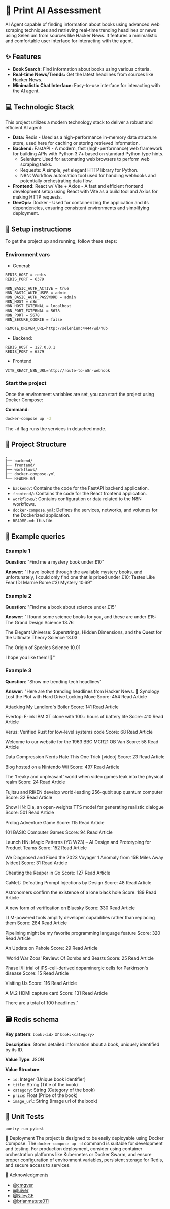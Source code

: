 # 🧠 Print AI Assessment

AI Agent capable of finding information about books using advanced web scraping techniques and retrieving real-time trending headlines or news using Selenium from sources like Hacker News. It features a minimalistic and comfortable user interface for interacting with the agent.

## ✨ Features

* **Book Search:** Find information about books using various criteria.
* **Real-time News/Trends:** Get the latest headlines from sources like Hacker News.
* **Minimalistic Chat Interface:** Easy-to-use interface for interacting with the AI agent.

## 💻 Technologic Stack

This project utilizes a modern technology stack to deliver a robust and efficient AI agent:

* **Data:** Redis - Used as a high-performance in-memory data structure store, used here for caching or storing retrieved information.
* **Backend:** FastAPI - A modern, fast (high-performance) web framework for building APIs with Python 3.7+ based on standard Python type hints.
  * Selenium: Used for automating web browsers to perform web scraping tasks.
  * Requests: A simple, yet elegant HTTP library for Python.
  * N8N: Workflow automation tool used for handling webhooks and potentially orchestrating data flow.
* **Frontend:** React w/ Vite + Axios - A fast and efficient frontend development setup using React with Vite as a build tool and Axios for making HTTP requests.
* **DevOps:** Docker - Used for containerizing the application and its dependencies, ensuring consistent environments and simplifying deployment.

## 🚀 Setup instructions

To get the project up and running, follow these steps:

### Environment vars

* General:

```env
REDIS_HOST = redis
REDIS_PORT = 6379

N8N_BASIC_AUTH_ACTIVE = true
N8N_BASIC_AUTH_USER = admin
N8N_BASIC_AUTH_PASSWORD = admin
N8N_HOST = n8n
N8N_HOST_EXTERNAL = localhost
N8N_PORT_EXTERNAL = 5678
N8N_PORT = 5678
N8N_SECURE_COOKIE = false

REMOTE_DRIVER_URL=http://selenium:4444/wd/hub
```

* Backend:

```env
REDIS_HOST = 127.0.0.1
REDIS_PORT = 6379
```

* Frontend

```env
VITE_REACT_N8N_URL=http://route-to-n8n-webhook
```

### Start the project

Once the environment variables are set, you can start the project using Docker Compose:

**Command**:

```bash
docker-compose up -d
```

The `-d` flag runs the services in detached mode.

## 📂 Project Structure

```plaintext
.
├── backend/
├── frontend/
├── workflows/
├── docker-compose.yml
└── README.md
```

* `backend/`: Contains the code for the FastAPI backend application.
* `frontend/`: Contains the code for the React frontend application.
* `workflows/`: Contains configuration or data related to the N8N workflows.
* `docker-compose.yml`: Defines the services, networks, and volumes for the Dockerized application.
* `README.md`: This file.

## 💬 Example queries

### Example 1

**Question**: "Find me a mystery book under £10"

**Answer**: "I have looked through the available mystery books, and unfortunately, I could only find one that is priced under £10:
Tastes Like Fear (DI Marnie Rome #3)
Mystery
10.69"

### Example 2

**Question**: "Find me a book about science under £15"

**Answer**: "I found some science books for you, and these are under £15:
The Grand Design
Science
13.76

The Elegant Universe: Superstrings, Hidden Dimensions, and the Quest for the Ultimate Theory
Science
13.03

The Origin of Species
Science
10.01

I hope you like them! 🤩"

### Example 3

**Question**: "Show me trending tech headlines"

**Answer**: "Here are the trending headlines from Hacker News. 📰
Synology Lost the Plot with Hard Drive Locking Move
Score: 454
Read Article

Attacking My Landlord's Boiler
Score: 141
Read Article

Evertop: E-ink IBM XT clone with 100+ hours of battery life
Score: 410
Read Article

Verus: Verified Rust for low-level systems code
Score: 68
Read Article

Welcome to our website for the 1963 BBC MCR21 OB Van
Score: 58
Read Article

Data Compression Nerds Hate This One Trick [video]
Score: 23
Read Article

Blog hosted on a Nintendo Wii
Score: 497
Read Article

The 'freaky and unpleasant' world when video games leak into the physical realm
Score: 24
Read Article

Fujitsu and RIKEN develop world-leading 256-qubit sup quantum computer
Score: 32
Read Article

Show HN: Dia, an open-weights TTS model for generating realistic dialogue
Score: 501
Read Article

Prolog Adventure Game
Score: 115
Read Article

101 BASIC Computer Games
Score: 94
Read Article

Launch HN: Magic Patterns (YC W23) – AI Design and Prototyping for Product Teams
Score: 152
Read Article

We Diagnosed and Fixed the 2023 Voyager 1 Anomaly from 15B Miles Away [video]
Score: 31
Read Article

Cheating the Reaper in Go
Score: 127
Read Article

CaMeL: Defeating Prompt Injections by Design
Score: 48
Read Article

Astronomers confirm the existence of a lone black hole
Score: 189
Read Article

A new form of verification on Bluesky
Score: 330
Read Article

LLM-powered tools amplify developer capabilities rather than replacing them
Score: 284
Read Article

Pipelining might be my favorite programming language feature
Score: 320
Read Article

An Update on Pahole
Score: 29
Read Article

'World War Zoos' Review: Of Bombs and Beasts
Score: 25
Read Article

Phase I/II trial of iPS-cell-derived dopaminergic cells for Parkinson's disease
Score: 15
Read Article

Visiting Us
Score: 116
Read Article

A M.2 HDMI capture card
Score: 131
Read Article

There are a total of 100 headlines."

## 🗃️ Redis schema

**Key pattern**: `book:<id>` or `book:<category>`

**Description**: Stores detailed information about a book, uniquely identified by its ID.

**Value Type**: JSON

**Value Structure**:

* `id`: Integer (Unique book identifier)
* `title`: String (Title of the book)
* `category`: String (Category of the book)
* `price`: Float (Price of the book)
* `image_url`: String (Image url of the book)
  
## 🧪 Unit Tests

```bash
poetry run pytest
```

🚢 Deployment
The project is designed to be easily deployable using Docker Compose. The `docker-compose up -d` command is suitable for development and testing. For production deployment, consider using container orchestration platforms like Kubernetes or Docker Swarm, and ensure proper configuration of environment variables, persistent storage for Redis, and secure access to services.

🙌 Acknowledgments

* [@cmgver](https://gitlab.com/cmgver)
* [@luiver](https://gitlab.com/luilver)
* [@NileyGF](https://gitlab.com/NileyGF)
* [@brianmatute011](https://gitlab.com/brianmatute011)
